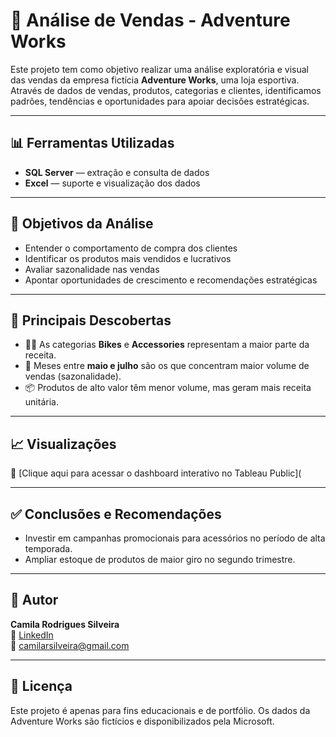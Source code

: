 # 🛒 Análise de Vendas - Adventure Works

Este projeto tem como objetivo realizar uma análise exploratória e visual das vendas da empresa fictícia **Adventure Works**, uma loja esportiva. Através de dados de vendas, produtos, categorias e clientes, identificamos padrões, tendências e oportunidades para apoiar decisões estratégicas.

---

## 📊 Ferramentas Utilizadas

- **SQL Server** — extração e consulta de dados
- **Excel** — suporte e visualização dos dados

---

## 🧠 Objetivos da Análise

- Entender o comportamento de compra dos clientes
- Identificar os produtos mais vendidos e lucrativos
- Avaliar sazonalidade nas vendas
- Apontar oportunidades de crescimento e recomendações estratégicas

---

## 📌 Principais Descobertas

- 🚴‍♂️ As categorias **Bikes** e **Accessories** representam a maior parte da receita.
- 📆 Meses entre **maio e julho** são os que concentram maior volume de vendas (sazonalidade).
- 📦 Produtos de alto valor têm menor volume, mas geram mais receita unitária.

---

## 📈 Visualizações

🔗 [Clique aqui para acessar o dashboard interativo no Tableau Public](

---

## ✅ Conclusões e Recomendações

- Investir em campanhas promocionais para acessórios no período de alta temporada.
- Ampliar estoque de produtos de maior giro no segundo trimestre.

---

## 👤 Autor

**Camila Rodrigues Silveira**  
🔗 [LinkedIn](https://www.linkedin.com/in/camila-rodrigues-silveira)  
📧 camilarsilveira@gmail.com

---

## 📌 Licença

Este projeto é apenas para fins educacionais e de portfólio. Os dados da Adventure Works são fictícios e disponibilizados pela Microsoft.

